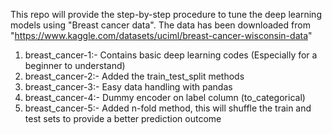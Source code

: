 This repo will provide the step-by-step procedure to tune the deep learning models using "Breast cancer data". The data has been downloaded from "https://www.kaggle.com/datasets/uciml/breast-cancer-wisconsin-data" 
1.  breast_cancer-1:- Contains basic deep learning codes (Especially for a beginner to understand)
2.  breast_cancer-2:- Added the train_test_split methods
3.  breast_cancer-3:- Easy data handling with pandas
4.  breast_cancer-4:- Dummy encoder on label column (to_categorical)  
5.  breast_cancer-5:- Added n-fold method, this will shuffle the train and test sets to provide a better prediction outcome
